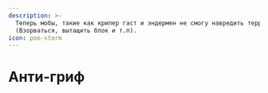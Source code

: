 ```yaml
---
description: >-
  Теперь мобы, такие как крипер гаст и эндермен не смогу навредить территории.
  (Взорваться, вытащить блок и т.п).
icon: poo-storm
---
```


# Анти-гриф


